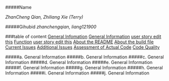 #####Name 

_ZhanCheng Qian, Zhiliang Xie (Terry)_

  
#####Gihubid
_zhanchengqian, liang121900_

###table of content
[General Infomation](#pa)
       [General Information](#pa)
       [user story edit this](#pb)
       [Function](#pc)
       [user story edit this](#pd)
       [About the README](#pe)
       [About the build file](#pf)
       [Current Issues](#pg)
       [Additional Issues](#ph)
       [Assessment of Actual Code](#pi)
       [Code Quality](#pj)






#####a. General Information <a id ="pa"></a>
#####b. General Information <a id ="pb"></a>
#####c. General Information <a id ="pc"></a>
#####d. General Information <a id ="pd"></a>
#####e. General Information <a id ="pe"></a>
#####f. General Information <a id ="pf"></a>
#####g. General Information <a id ="pg"></a>
#####h. General Information <a id ="ph"></a>
#####i. General Information <a id ="pi"></a>
#####j. General Information <a id ="pj"></a>


      
	   
